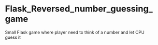 # Flask_Reversed_number_guessing_game
Small Flask game where player need to think of a number and let CPU guess it
